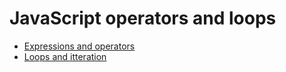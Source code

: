 # JavaScript operators and loops

* [Expressions and operators](https://developer.mozilla.org/en-US/docs/Web/JavaScript/Guide/Expressions_and_Operators#assignment_operators)
* [Loops and itteration](https://developer.mozilla.org/en-US/docs/Web/JavaScript/Guide/Loops_and_iteration)

